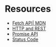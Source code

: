 # Resources


- [Fetch API| MDN](https://developer.mozilla.org/en-US/docs/Web/API/Fetch_API)
- [HTTP and REST](https://www.rithmschool.com/courses/intermediate-javascript-part-2/how-the-web-works-http-rest)
- [Promise API](https://javascript.info/promise-api)
- [Status Code](https://developer.mozilla.org/en-US/docs/Web/HTTP/Status)